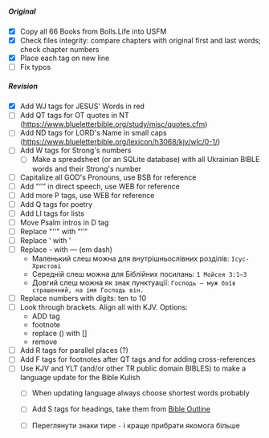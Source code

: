 ##### Original
- [x] Copy all 66 Books from Bolls.Life into USFM
- [x] Check files integrity: compare chapters with original first and last words; check chapter numbers
- [x] Place each tag on new line
- [ ] Fix typos

##### Revision
- [x] Add WJ tags for JESUS' Words in red
- [ ] Add QT tags for OT quotes in NT (https://www.blueletterbible.org/study/misc/quotes.cfm)
- [ ] Add ND tags for LORD's Name in small caps (https://www.blueletterbible.org/lexicon/h3068/kjv/wlc/0-1/)
- [ ] Add W tags for Strong's numbers
  - [ ] Make a spreadsheet (or an SQLite database) with all Ukrainian BIBLE words and their Strong's number
- [ ] Capitalize all GOD's Pronouns, use BSB for reference 
- [ ] Add “‘’” in direct speech, use WEB for reference 
- [ ] Add more P tags, use WEB for reference
- [ ] Add Q tags for poetry
- [ ] Add LI tags for lists
- [ ] Move Psalm intros in D tag
- [ ] Replace "''" with “‘’”
- [ ] Replace ' with ʼ
- [ ] Replace - with — (em dash)
  - Маленький слеш можна для внутрішньослівних розділів: `Ісус-Христові`
  - Середній слеш можна для Біблійних посилань: `1 Мойсея 3:1–3`
  - Довгий слеш можна як знак пунктуації: `Господь — муж боїв страшенний, на імя Господь він.`
- [ ] Replace numbers with digits: ten to 10
- [ ] Look through brackets. Align all with KJV. Options:
  - ADD tag
  - footnote
  - replace () with []
  - remove
- [ ] Add R tags for parallel places (?)
- [ ] Add F tags for footnotes after QT tags and for adding cross-references
- [ ] Use KJV and YLT (and/or other TR public domain BIBLES) to make a language update for the Bible Kulish
  - [ ] When updating language always choose shortest words probably
  - [ ] Add S tags for headings, take them from [Bible Outline](https://biblehub.com/outline/)
  - [ ] Переглянути знаки тире `-` і краще прибрати якомога більше

